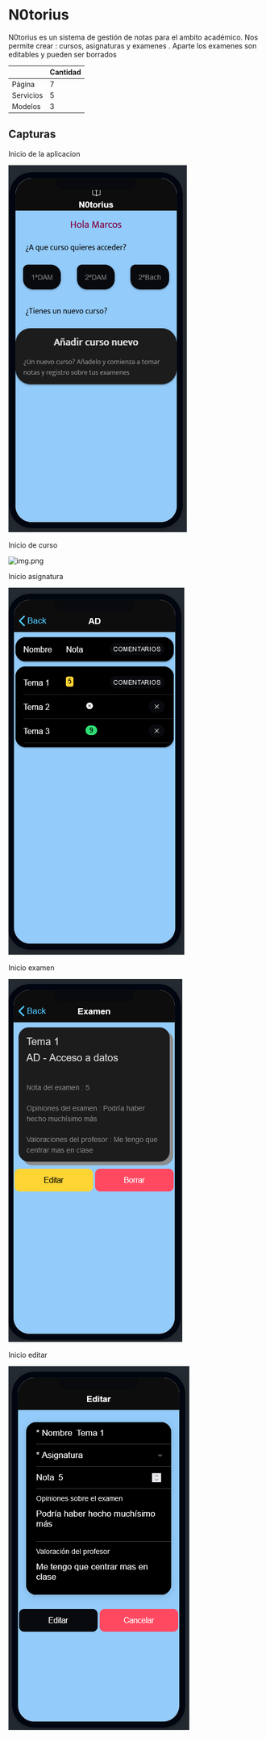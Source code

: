 # N0torius

N0torius es un sistema de gestión de notas para el ambito académico. Nos permite crear : cursos, asignaturas y examenes . Aparte los examenes son editables y pueden ser borrados

|            | Cantidad|
|------------|---------|
|Página	     |    7    |
|Servicios   |    5    |
|Modelos     |    3    |

## Capturas

Inicio de la aplicacion 

![img.png](capturas/inicio.png)

Inicio de curso 

![img.png](capturas/inicio.curso.png)

Inicio asignatura

![img.png](capturas/inicio-asignatura.png)

Inicio examen

![img.png](capturas/inicio-examen.png)

Inicio editar

![img.png](capturas/inicio-editar.png)
